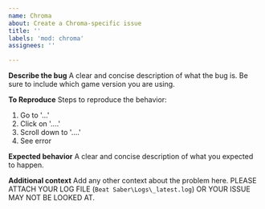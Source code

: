 ```yaml
---
name: Chroma
about: Create a Chroma-specific issue
title: ''
labels: 'mod: chroma'
assignees: ''

---
```


**Describe the bug**
A clear and concise description of what the bug is. Be sure to include which game version you are using.

**To Reproduce**
Steps to reproduce the behavior:

1. Go to '...'
2. Click on '....'
3. Scroll down to '....'
4. See error

**Expected behavior**
A clear and concise description of what you expected to happen.

**Additional context**
Add any other context about the problem here. PLEASE ATTACH YOUR LOG FILE (`Beat Saber\Logs\_latest.log`) OR YOUR ISSUE
MAY NOT BE LOOKED AT.
